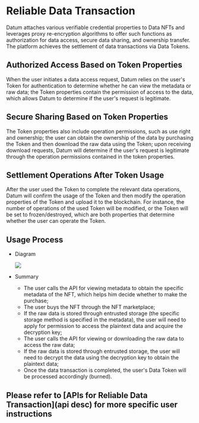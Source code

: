# Reliable Data Transaction

Datum attaches various verifiable credential properties to Data NFTs and leverages proxy re-encryption algorithms to offer such functions as authorization for data access, secure data sharing, and ownership transfer. The platform achieves the settlement of data transactions via Data Tokens.



## Authorized Access Based on Token Properties

When the user initiates a data access request, Datum relies on the user's Token for authentication to determine whether he can view the metadata or raw data; the Token properties contain the permission of access to the data, which allows Datum to determine if the user's request is legitimate.

## Secure Sharing Based on Token Properties

The Token properties also include operation permissions, such as use right and ownership; the user can obtain the ownership of the data by purchasing the Token and then download the raw data using the Token; upon receiving download requests, Datum will determine if the user's request is legitimate through the operation permissions contained in the token properties.

## Settlement Operations After Token Usage

After the user used the Token to complete the relevant data operations, Datum will confirm the usage of the Token and then modify the operation properties of the Token and upload it to the blockchain. For instance, the number of operations of the used Token will be modified, or the Token will be set to frozen/destroyed, which are both properties that determine whether the user can operate the Token.

## Usage Process

- Diagram

  ![][Reliable Data Transaction]

- Summary

  - The user calls the API for viewing metadata to obtain the specific metadata of the NFT, which helps him decide whether to make the purchase;
  - The user buys the NFT through the NFT marketplace;
  - If the raw data is stored through entrusted storage (the specific storage method is specified in the metadata), the user will need to apply for permission to access the plaintext data and acquire the decryption key;
  - The user calls the API for viewing or downloading the raw data to access the raw data;
  - If the raw data is stored through entrusted storage, the user will need to decrypt the data using the decryption key to obtain the plaintext data;
  - Once the data transaction is completed, the user's Data Token will be processed accordingly (burned). 

## [][api desc]Please refer to [APIs for Reliable Data Transaction](api desc) for more specific user instructions

[Reliable Data Transaction]: ../img/data_security_transaction.png
[api desc]: ../APIDescription/ReliableDataTransaction.md

